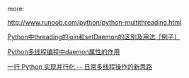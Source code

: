 more:

http://www.runoob.com/python/python-multithreading.html

[Python中threading的join和setDaemon的区别及用法［例子］](https://blog.csdn.net/zhangzheng0413/article/details/41728869)

[Python多线程编程中daemon属性的作用](https://blog.csdn.net/dongfuguo/article/details/53899426)

[一行 Python 实现并行化 -- 日常多线程操作的新思路](https://segmentfault.com/a/1190000000414339)

